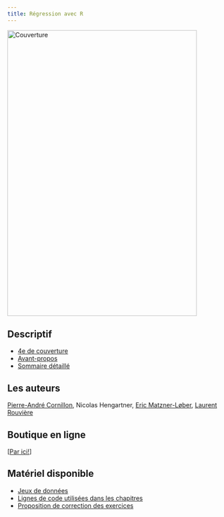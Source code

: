 ```yaml
---
title: Régression avec R
---
```


<div>
<div class="column-left">
<p><img src="couverture_v2.jpg" height="650" width="430" alt="Couverture" /></p>
</div>


<div class="column-right">

<h2 id="descriptif">Descriptif</h2>
<ul>
<li><a href="quatrieme.pdf">4e de couverture</a></li>
<li><a href="avantpropos.pdf">Avant-propos</a></li>
<li><a href="tdm.pdf">Sommaire détaillé</a></li>
</ul>


<h2 id="auteurs">Les auteurs</h2>
<a href="https://perso.univ-rennes2.fr/pierre-andre.cornillon">Pierre-André Cornillon</a>, 
Nicolas Hengartner,
<a href="https://www.researchgate.net/profile/E_Matzner-Lober">Eric Matzner-Løber</a>, 
<a href="https://lrouviere.github.io/page_perso/">Laurent Rouvière</a>


<h2 id="boutique">Boutique en ligne</h2>

[<a href="https://laboutique.edpsciences.fr/produit/1087/9782759821839/Regression%20avec%20R%20-%202e%20edition">Par ici!</a>]

<h2 id="matériel-disponible">Matériel disponible</h2>

<ul>
<li><a href="https://regression-avec-r.github.io/donnees.html">Jeux de données</a></li>
<li><a href="https://regression-avec-r.github.io/code.html">Lignes de code utilisées dans les chapitres </a></li>
<li><a href="https://regression-avec-r.github.io/correction_exo.html">Proposition de correction des exercices</a></li>
</ul>

</div>
</div>



